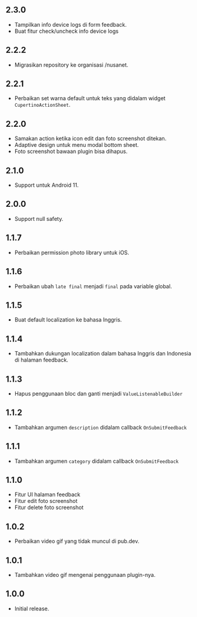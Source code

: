 ## 2.3.0

* Tampilkan info device logs di form feedback.
* Buat fitur check/uncheck info device logs

## 2.2.2

* Migrasikan repository ke organisasi /nusanet.

## 2.2.1

* Perbaikan set warna default untuk teks yang didalam widget `CupertinoActionSheet`.

## 2.2.0

* Samakan action ketika icon edit dan foto screenshot ditekan.
* Adaptive design untuk menu modal bottom sheet.
* Foto screenshot bawaan plugin bisa dihapus.

## 2.1.0

* Support untuk Android 11.

## 2.0.0

* Support null safety.

## 1.1.7

* Perbaikan permission photo library untuk iOS.

## 1.1.6

* Perbaikan ubah `late final` menjadi `final` pada variable global.

## 1.1.5

* Buat default localization ke bahasa Inggris.

## 1.1.4

* Tambahkan dukungan localization dalam bahasa Inggris dan Indonesia di halaman feedback.

## 1.1.3

* Hapus penggunaan bloc dan ganti menjadi `ValueListenableBuilder`

## 1.1.2

* Tambahkan argumen `description` didalam callback `OnSubmitFeedback`

## 1.1.1

* Tambahkan argumen `category` didalam callback `OnSubmitFeedback`

## 1.1.0

* Fitur UI halaman feedback
* Fitur edit foto screenshot
* Fitur delete foto screenshot

## 1.0.2

* Perbaikan video gif yang tidak muncul di pub.dev.

## 1.0.1

* Tambahkan video gif mengenai penggunaan plugin-nya.

## 1.0.0

* Initial release.
